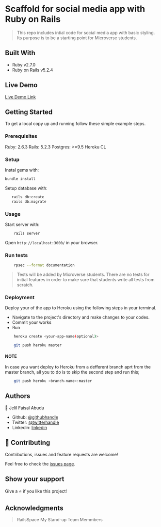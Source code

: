 # Scaffold for social media app with Ruby on Rails

> This repo includes intial code for social media app with basic styling. Its purpose is to be a starting point for Microverse students.

## Built With

- Ruby v2.7.0
- Ruby on Rails v5.2.4

## Live Demo

[Live Demo Link](https://jelil-ror-social-scaffold.herokuapp.com/)

## Getting Started

To get a local copy up and running follow these simple example steps.

### Prerequisites

Ruby: 2.6.3
Rails: 5.2.3
Postgres: >=9.5
Heroku CL

### Setup

Instal gems with:

```bash
bundle install
```

Setup database with:

```bash
   rails db:create
   rails db:migrate
```

### Usage

Start server with:

```bash
    rails server
```

Open `http://localhost:3000/` in your browser.

### Run tests

```bash
    rpsec --format documentation
```

> Tests will be added by Microverse students. There are no tests for initial features in order to make sure that students write all tests from scratch.

### Deployment

Deploy your of the app to Heroku using the following steps in your terminal.

- Navigate to the project's directory and make changes to your codes.
- Commit your works
- Run

```bash
    heroku create <your-app-name(optional)>
```

```bash
    git push heroku master
```

#### NOTE

In case you want deploy to Heroku from a defferent branch aprt from the master branch,
all you to do is to skip the second step and run this;

```bash
    git push heroku <branch-name>:master
```

## Authors

👤 Jelil Faisal Abudu

- Github: [@githubhandle](https://github.com/JelilFaisalAbudu)
- Twitter: [@twitterhandle](https://twitter.com/jelilabudu)
- Linkedin: [linkedin](www.linkedin.com/in/jelilfaisalabudu)

## 🤝 Contributing

Contributions, issues and feature requests are welcome!

Feel free to check the [issues page](issues/).

## Show your support

Give a ⭐️ if you like this project!

## Acknowledgments

> RailsSpace
> My Stand-up Team Memmbers
